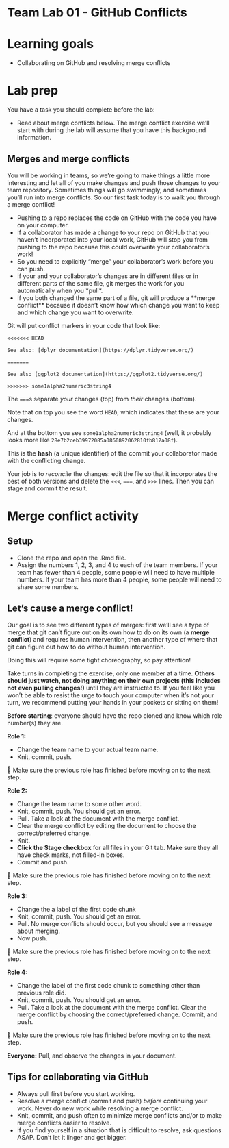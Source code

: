 Team Lab 01 - GitHub Conflicts
================

# Learning goals

- Collaborating on GitHub and resolving merge conflicts

# Lab prep

You have a task you should complete before the lab:

- Read about merge conflicts below. The merge conflict exercise we’ll
  start with during the lab will assume that you have this background
  information.

## Merges and merge conflicts

You will be working in teams, so we’re going to make things a little
more interesting and let all of you make changes and push those changes
to your team repository. Sometimes things will go swimmingly, and
sometimes you’ll run into merge conflicts. So our first task today is to
walk you through a merge conflict!

- Pushing to a repo replaces the code on GitHub with the code you have
  on your computer.
- If a collaborator has made a change to your repo on GitHub that you
  haven’t incorporated into your local work, GitHub will stop you from
  pushing to the repo because this could overwrite your collaborator’s
  work!
- So you need to explicitly “merge” your collaborator’s work before you
  can push.
- If your and your collaborator’s changes are in different files or in
  different parts of the same file, git merges the work for you
  automatically when you \*pull\*.
- If you both changed the same part of a file, git will produce a
  \*\*merge conflict\*\* because it doesn’t know how which change you
  want to keep and which change you want to overwrite.

Git will put conflict markers in your code that look like:

    <<<<<<< HEAD 

    See also: [dplyr documentation](https://dplyr.tidyverse.org/)   

    ======= 

    See also [ggplot2 documentation](https://ggplot2.tidyverse.org/)  

    >>>>>>> some1alpha2numeric3string4

The `===`s separate *your* changes (top) from *their* changes (bottom).

Note that on top you see the word `HEAD`, which indicates that these are
your changes.

And at the bottom you see `some1alpha2numeric3string4` (well, it
probably looks more like `28e7b2ceb39972085a0860892062810fb812a08f`).

This is the **hash** (a unique identifier) of the commit your
collaborator made with the conflicting change.

Your job is to *reconcile* the changes: edit the file so that it
incorporates the best of both versions and delete the `<<<`, `===`, and
`>>>` lines. Then you can stage and commit the result.

# Merge conflict activity

## Setup

- Clone the repo and open the .Rmd file.
- Assign the numbers 1, 2, 3, and 4 to each of the team members. If your
  team has fewer than 4 people, some people will need to have multiple
  numbers. If your team has more than 4 people, some people will need to
  share some numbers.

## Let’s cause a merge conflict!

Our goal is to see two different types of merges: first we’ll see a type
of merge that git can’t figure out on its own how to do on its own (a
**merge conflict**) and requires human intervention, then another type
of where that git can figure out how to do without human intervention.

Doing this will require some tight choreography, so pay attention!

Take turns in completing the exercise, only one member at a time.
**Others should just watch, not doing anything on their own projects
(this includes not even pulling changes!)** until they are instructed
to. If you feel like you won’t be able to resist the urge to touch your
computer when it’s not your turn, we recommend putting your hands in
your pockets or sitting on them!

**Before starting**: everyone should have the repo cloned and know which
role number(s) they are.

**Role 1:**

- Change the team name to your actual team name.
- Knit, commit, push.

🛑 Make sure the previous role has finished before moving on to the next
step.

**Role 2:**

- Change the team name to some other word.
- Knit, commit, push. You should get an error.
- Pull. Take a look at the document with the merge conflict.
- Clear the merge conflict by editing the document to choose the
  correct/preferred change.
- Knit.
- **Click the Stage checkbox** for all files in your Git tab. Make sure
  they all have check marks, not filled-in boxes.
- Commit and push.

🛑 Make sure the previous role has finished before moving on to the next
step.

**Role 3:**

- Change the a label of the first code chunk
- Knit, commit, push. You should get an error.
- Pull. No merge conflicts should occur, but you should see a message
  about merging.
- Now push.

🛑 Make sure the previous role has finished before moving on to the next
step.

**Role 4:**

- Change the label of the first code chunk to something other than
  previous role did.
- Knit, commit, push. You should get an error.
- Pull. Take a look at the document with the merge conflict. Clear the
  merge conflict by choosing the correct/preferred change. Commit, and
  push.

🛑 Make sure the previous role has finished before moving on to the next
step.

**Everyone:** Pull, and observe the changes in your document.

## Tips for collaborating via GitHub

- Always pull first before you start working.
- Resolve a merge conflict (commit and push) *before* continuing your
  work. Never do new work while resolving a merge conflict.
- Knit, commit, and push often to minimize merge conflicts and/or to
  make merge conflicts easier to resolve.
- If you find yourself in a situation that is difficult to resolve, ask
  questions ASAP. Don’t let it linger and get bigger.
